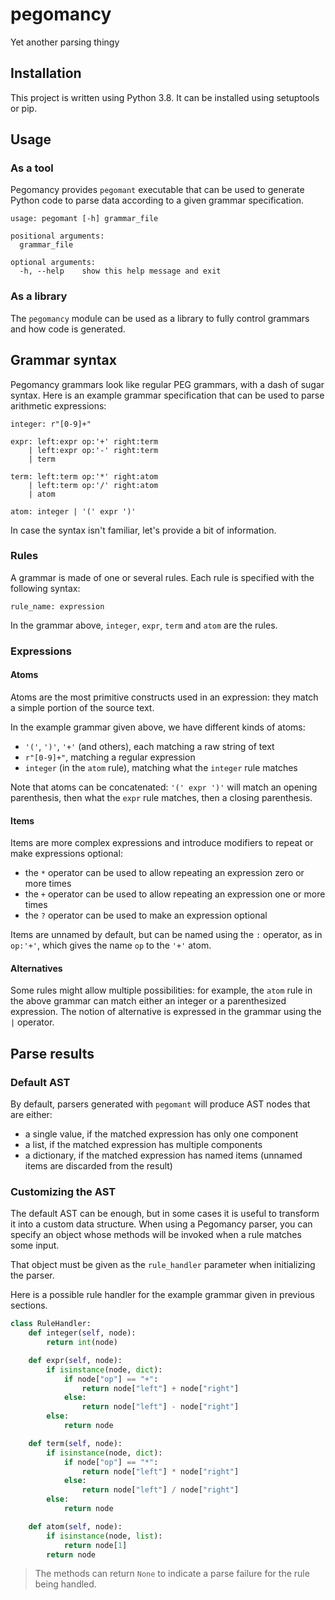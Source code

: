 # pegomancy

Yet another parsing thingy

## Installation

This project is written using Python 3.8. It can be installed using setuptools or pip.

## Usage

### As a tool

Pegomancy provides `pegomant` executable that can be used to generate Python code to parse data according to a given grammar specification.

```
usage: pegomant [-h] grammar_file

positional arguments:
  grammar_file

optional arguments:
  -h, --help    show this help message and exit
```

### As a library

The `pegomancy` module can be used as a library to fully control grammars and how code is generated.

## Grammar syntax

Pegomancy grammars look like regular PEG grammars, with a dash of sugar syntax. Here is an example grammar specification that can be used to parse arithmetic expressions:

```
integer: r"[0-9]+"

expr: left:expr op:'+' right:term
    | left:expr op:'-' right:term
    | term

term: left:term op:'*' right:atom
    | left:term op:'/' right:atom
    | atom

atom: integer | '(' expr ')'
```

In case the syntax isn't familiar, let's provide a bit of information.

### Rules

A grammar is made of one or several rules. Each rule is specified with the following syntax:

```
rule_name: expression
```

In the grammar above, `integer`, `expr`, `term` and `atom` are the rules.

### Expressions

#### Atoms

Atoms are the most primitive constructs used in an expression: they match a simple portion of the source text.

In the example grammar given above, we have different kinds of atoms:
- `'('`, `')'`, `'+'` (and others), each matching a raw string of text
- `r"[0-9]+"`, matching a regular expression
- `integer` (in the `atom` rule), matching what the `integer` rule matches

Note that atoms can be concatenated: `'(' expr ')'` will match an opening parenthesis, then what the `expr` rule matches, then a closing parenthesis.

#### Items

Items are more complex expressions and introduce modifiers to repeat or make expressions optional:
- the `*` operator can be used to allow repeating an expression zero or more times
- the `+` operator can be used to allow repeating an expression one or more times
- the `?` operator can be used to make an expression optional

Items are unnamed by default, but can be named using the `:` operator, as in `op:'+'`, which gives the name `op` to the `'+'` atom.

#### Alternatives

Some rules might allow multiple possibilities: for example, the `atom` rule in the above grammar can match either an integer or a parenthesized expression.
The notion of alternative is expressed in the grammar using the `|` operator.

## Parse results

### Default AST

By default, parsers generated with `pegomant` will produce AST nodes that are either:
- a single value, if the matched expression has only one component
- a list, if the matched expression has multiple components
- a dictionary, if the matched expression has named items (unnamed items are discarded from the result)

### Customizing the AST

The default AST can be enough, but in some cases it is useful to transform it into a custom data structure.
When using a Pegomancy parser, you can specify an object whose methods will be invoked when a rule matches some input.

That object must be given as the `rule_handler` parameter when initializing the parser.

Here is a possible rule handler for the example grammar given in previous sections.

```python
class RuleHandler:
    def integer(self, node):
        return int(node)

    def expr(self, node):
        if isinstance(node, dict):
            if node["op"] == "+":
                return node["left"] + node["right"]
            else:
                return node["left"] - node["right"]
        else:
            return node

    def term(self, node):
        if isinstance(node, dict):
            if node["op"] == "*":
                return node["left"] * node["right"]
            else:
                return node["left"] / node["right"]
        else:
            return node

    def atom(self, node):
        if isinstance(node, list):
            return node[1]
        return node
```

> The methods can return `None` to indicate a parse failure for the rule being handled.
